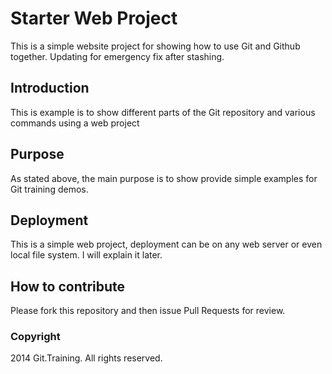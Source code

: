 # Starter Web Project

This is a simple website project for showing how to use Git and Github together. Updating for emergency fix after stashing.

## Introduction

This is example is to show different parts of the Git repository and various commands using a web project

## Purpose

As stated above, the main purpose is to show provide simple examples for Git training demos.

## Deployment

This is a simple web project, deployment can be on any web server or even local file system. I will explain it later.

## How to contribute

Please fork this repository and then issue Pull Requests for review.

### Copyright

2014 Git.Training. All rights reserved.